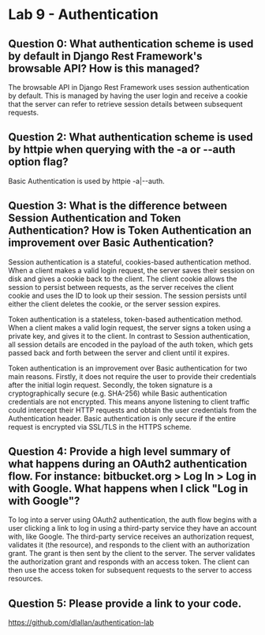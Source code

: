 # Lab 9 - Authentication

## Question 0: What authentication scheme is used by default in Django Rest Framework's browsable API? How is this managed?
The browsable API in Django Rest Framework uses session authentication by default. This is managed by having the user login and receive a cookie that the server can refer to retrieve session details between subsequent requests.

## Question 2: What authentication scheme is used by httpie when querying with the -a or --auth option flag?
Basic Authentication is used by httpie -a|--auth.

## Question 3: What is the difference between Session Authentication and Token Authentication? How is Token Authentication an improvement over Basic Authentication?
Session authentication is a stateful, cookies-based authentication method. When a client makes a valid login request, the server saves their session on disk and gives a cookie back to the client. The client cookie allows the session to persist between requests, as the server receives the client cookie and uses the ID to look up their session. The session persists until either the client deletes the cookie, or the server session expires.

Token authentication is a stateless, token-based authentication method. When a client makes a valid login request, the server signs a token using a private key, and gives it to the client. In contrast to Session authentication, all session details are encoded in the payload of the auth token, which gets passed back and forth between the server and client until it expires.

Token authentication is an improvement over Basic authentication for two main reasons. Firstly, it does not require the user to provide their credentials after the initial login request. Secondly, the token signature is a cryptographically secure (e.g. SHA-256) while Basic authentication credentials are not encrypted. This means anyone listening to client traffic could intercept their HTTP requests and obtain the user credentials from the Authentication header. Basic authentication is only secure if the entire request is encrypted via SSL/TLS in the HTTPS scheme.

## Question 4: Provide a high level summary of what happens during an OAuth2 authentication flow. For instance: bitbucket.org > Log In > Log in with Google. What happens when I click "Log in with Google"?
To log into a server using OAuth2 authentication, the auth flow begins with a user clicking a link to log in using a third-party service they have an account with, like Google. The third-party service receives an authorization request, validates it (the resource), and responds to the client with an authorization grant. The grant is then sent by the client to the server. The server validates the authorization grant and responds with an access token. The client can then use the access token for subsequent requests to the server to access resources.

## Question 5: Please provide a link to your code.
https://github.com/dlallan/authentication-lab